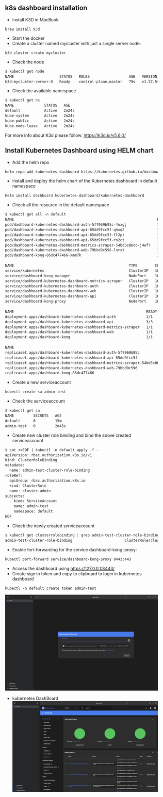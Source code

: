 ## k8s dashboard installation

- Install K3D in MacBook
```
brew install k3d
```
- Start the docker
- Create a cluster named mycluster with just a single server node:
```
k3d cluster create mycluster
```
- Check the node
```dtd
$ kubectl get node                                                                                                                  
NAME                     STATUS   ROLES                  AGE   VERSION
k3d-mycluster-server-0   Ready    control-plane,master   79s   v1.27.5+k3s1

```
- Check the available namespace
```dtd
$ kubectl get ns      
NAME              STATUS   AGE
default           Active   2m24s
kube-system       Active   2m24s
kube-public       Active   2m24s
kube-node-lease   Active   2m24s

```

For more info about K3d please follow: https://k3d.io/v5.6.0/

## Install Kubernetes Dashboard using HELM chart
- Add the helm repo
```dtd
helm repo add kubernetes-dashboard https://kubernetes.github.io/dashboard
```
- Install and deploy the helm chart of the Kubernetes dashboard in default namespace
```dtd
helm install dashboard kubernetes-dashboard/kubernetes-dashboard
```

- Check all the resource in the default namespace
```dtd
$ kubectl get all -n default                
NAME                                                                  READY   STATUS    RESTARTS   AGE
pod/dashboard-kubernetes-dashboard-auth-5f7969b95c-4nxgj              1/1     Running   0          27m
pod/dashboard-kubernetes-dashboard-api-65dd9fcc5f-qhxq2               1/1     Running   0          27m
pod/dashboard-kubernetes-dashboard-api-65dd9fcc5f-fl2pz               1/1     Running   0          27m
pod/dashboard-kubernetes-dashboard-api-65dd9fcc5f-rn2ct               1/1     Running   0          27m
pod/dashboard-kubernetes-dashboard-metrics-scraper-54bd5c86cc-j4wf7   1/1     Running   0          27m
pod/dashboard-kubernetes-dashboard-web-79bbd9c596-lnrxt               1/1     Running   0          27m
pod/dashboard-kong-86dc477466-xmm7k                                   1/1     Running   0          27m

NAME                                                     TYPE        CLUSTER-IP      EXTERNAL-IP   PORT(S)                         AGE
service/kubernetes                                       ClusterIP   10.43.0.1       <none>        443/TCP                         52m
service/dashboard-kong-manager                           NodePort    10.43.146.112   <none>        8002:31027/TCP,8445:30964/TCP   27m
service/dashboard-kubernetes-dashboard-metrics-scraper   ClusterIP   10.43.143.225   <none>        8000/TCP                        27m
service/dashboard-kubernetes-dashboard-auth              ClusterIP   10.43.60.125    <none>        8000/TCP                        27m
service/dashboard-kubernetes-dashboard-web               ClusterIP   10.43.67.131    <none>        8000/TCP                        27m
service/dashboard-kubernetes-dashboard-api               ClusterIP   10.43.80.236    <none>        8000/TCP                        27m
service/dashboard-kong-proxy                             NodePort    10.43.146.244   <none>        443:31372/TCP                   27m <------- Previously it was ClusterIP but to access the dashboard change it to NodePort type using `$ kubectl edit service/dashboard-kong-proxy`  

NAME                                                             READY   UP-TO-DATE   AVAILABLE   AGE
deployment.apps/dashboard-kubernetes-dashboard-auth              1/1     1            1           27m
deployment.apps/dashboard-kubernetes-dashboard-api               3/3     3            3           27m
deployment.apps/dashboard-kubernetes-dashboard-metrics-scraper   1/1     1            1           27m
deployment.apps/dashboard-kubernetes-dashboard-web               1/1     1            1           27m
deployment.apps/dashboard-kong                                   1/1     1            1           27m

NAME                                                                        DESIRED   CURRENT   READY   AGE
replicaset.apps/dashboard-kubernetes-dashboard-auth-5f7969b95c              1         1         1       27m
replicaset.apps/dashboard-kubernetes-dashboard-api-65dd9fcc5f               3         3         3       27m
replicaset.apps/dashboard-kubernetes-dashboard-metrics-scraper-54bd5c86cc   1         1         1       27m
replicaset.apps/dashboard-kubernetes-dashboard-web-79bbd9c596               1         1         1       27m
replicaset.apps/dashboard-kong-86dc477466                                   1         1         1       27m

```

- Create a new serviceaccount
```dtd
kubectl create sa admin-test
```
- Check the serviceaccount
```dtd
$ kubectl get sa              
NAME         SECRETS   AGE
default      0         15m
admin-test   0         2m45s
```
- Create new cluster role binding and bind the above created serviceaccount
```dtd
$ cat <<EOF | kubectl -n default apply -f -
apiVersion: rbac.authorization.k8s.io/v1
kind: ClusterRoleBinding
metadata:
  name: admin-test-cluster-role-binding
roleRef:
  apiGroup: rbac.authorization.k8s.io
  kind: ClusterRole
  name: cluster-admin
subjects:
  - kind: ServiceAccount
    name: admin-test
    namespace: default
EOF
```
- Check the newly created serviceaccount
```dtd
$ kubectl get clusterrolebinding | grep admin-test-cluster-role-binding                    
admin-test-cluster-role-binding                        ClusterRole/cluster-admin                                          3m54s

```
- Enable fort-forwarding for the service dashboard-kong-proxy:
```dtd
kubectl port-forward service/dashboard-kong-proxy 8443:443
```
- Access the dashboard using https://127.0.0.1:8443/
- Create sign in token and copy to clipboard to login in kubernetes dashboard
```dtd
kubectl -n default create token admin-test
```
![fig-1](https://github.com/anilabhabaral/k8s-dashboard-installation/blob/main/screenshot/login.png)
- kubernetes DashBoard
![fig-2](https://github.com/anilabhabaral/k8s-dashboard-installation/blob/main/screenshot/dashboard.png)





